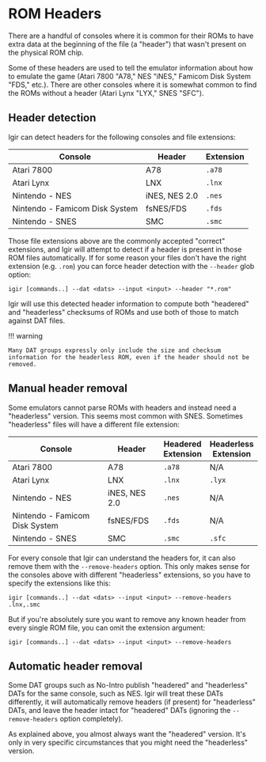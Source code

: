 # ROM Headers

There are a handful of consoles where it is common for their ROMs to have extra data at the beginning of the file (a "header") that wasn't present on the physical ROM chip.

Some of these headers are used to tell the emulator information about how to emulate the game (Atari 7800 "A78," NES "iNES," Famicom Disk System "FDS," etc.). There are other consoles where it is somewhat common to find the ROMs without a header (Atari Lynx "LYX," SNES "SFC").

## Header detection

Igir can detect headers for the following consoles and file extensions:

| Console                        | Header        | Extension |
|--------------------------------|---------------|-----------|
| Atari 7800                     | A78           | `.a78`    |
| Atari Lynx                     | LNX           | `.lnx`    |
| Nintendo - NES                 | iNES, NES 2.0 | `.nes`    |
| Nintendo - Famicom Disk System | fsNES/FDS     | `.fds`    |
| Nintendo - SNES                | SMC           | `.smc`    |

Those file extensions above are the commonly accepted "correct" extensions, and Igir will attempt to detect if a header is present in those ROM files automatically. If for some reason your files don't have the right extension (e.g. `.rom`) you can force header detection with the `--header` glob option:

```shell
igir [commands..] --dat <dats> --input <input> --header "*.rom"
```

Igir will use this detected header information to compute both "headered" and "headerless" checksums of ROMs and use both of those to match against DAT files.

!!! warning

    Many DAT groups expressly only include the size and checksum information for the headerless ROM, even if the header should not be removed.

## Manual header removal

Some emulators cannot parse ROMs with headers and instead need a "headerless" version. This seems most common with SNES. Sometimes "headerless" files will have a different file extension:

| Console                        | Header        | Headered<br/>Extension | Headerless<br/>Extension |
|--------------------------------|---------------|------------------------|--------------------------|
| Atari 7800                     | A78           | `.a78`                 | N/A                      |
| Atari Lynx                     | LNX           | `.lnx`                 | `.lyx`                   |
| Nintendo - NES                 | iNES, NES 2.0 | `.nes`                 | N/A                      |
| Nintendo - Famicom Disk System | fsNES/FDS     | `.fds`                 | N/A                      |
| Nintendo - SNES                | SMC           | `.smc`                 | `.sfc`                   |

For every console that Igir can understand the headers for, it can also remove them with the `--remove-headers` option. This only makes sense for the consoles above with different "headerless" extensions, so you have to specify the extensions like this:

```shell
igir [commands..] --dat <dats> --input <input> --remove-headers .lnx,.smc
```

But if you're absolutely sure you want to remove any known header from every single ROM file, you can omit the extension argument:

```shell
igir [commands..] --dat <dats> --input <input> --remove-headers
```

## Automatic header removal

Some DAT groups such as No-Intro publish "headered" and "headerless" DATs for the same console, such as NES. Igir will treat these DATs differently, it will automatically remove headers (if present) for "headerless" DATs, and leave the header intact for "headered" DATs (ignoring the `--remove-headers` option completely).

As explained above, you almost always want the "headered" version. It's only in very specific circumstances that you might need the "headerless" version.
